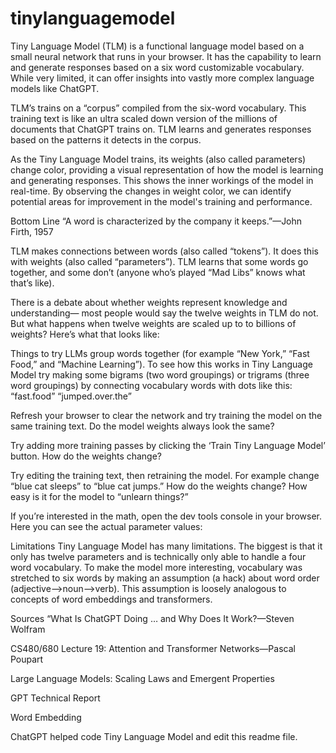 # tinylanguagemodel



Tiny Language Model (TLM) is a functional language model based on a small neural network that runs in your browser. It has the capability to learn and generate responses based on a six word customizable vocabulary. While very limited, it can offer insights into vastly more complex language models like ChatGPT.


TLM’s trains on a “corpus” compiled from the six-word vocabulary. This training text is like an ultra scaled down version of the millions of documents that ChatGPT trains on. TLM learns and generates responses based on the patterns it detects in the corpus.


As the Tiny Language Model trains, its weights (also called parameters) change color, providing a visual representation of how the model is learning and generating responses. This shows the inner workings of the model in real-time. By observing the changes in weight color, we can identify potential areas for improvement in the model's training and performance.


Bottom Line
“A word is characterized by the company it keeps.”—John Firth, 1957

TLM makes connections between words (also called “tokens”). It does this with weights (also called “parameters”). TLM learns that some words go together, and some don’t (anyone who’s played “Mad Libs” knows what that’s like).

There is a debate about whether weights represent knowledge and understanding— most people would say the twelve weights in TLM do not. But what happens when twelve weights are scaled up to to billions of weights? Here’s what that looks like:



Things to try
LLMs group words together (for example “New York,” “Fast Food,” and “Machine Learning”). To see how this works in Tiny Language Model try making some bigrams (two word groupings) or trigrams (three word groupings) by connecting vocabulary words with dots like this: “fast.food” “jumped.over.the”

Refresh your browser to clear the network and try training the model on the same training text. Do the model weights always look the same?

Try adding more training passes by clicking the ‘Train Tiny Language Model’ button. How do the weights change?

Try editing the training text, then retraining the model. For example change “blue cat sleeps” to “blue cat jumps.” How do the weights change? How easy is it for the model to “unlearn things?”

If you’re interested in the math, open the dev tools console in your browser. Here you can see the actual parameter values:


Limitations
Tiny Language Model has many limitations. The biggest is that it only has twelve parameters and is technically only able to handle a four word vocabulary. To make the model more interesting, vocabulary was stretched to six words by making an assumption (a hack) about word order (adjective—>noun—>verb). This assumption is loosely analogous to concepts of word embeddings and transformers.

Sources
“What Is ChatGPT Doing … and Why Does It Work?—Steven Wolfram

CS480/680 Lecture 19: Attention and Transformer Networks—Pascal Poupart

Large Language Models: Scaling Laws and Emergent Properties

GPT Technical Report

Word Embedding

ChatGPT helped code Tiny Language Model and edit this readme file.

